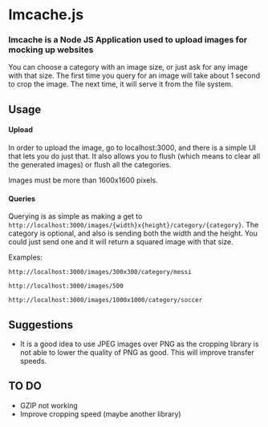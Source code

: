# Imcache.js

### Imcache is a Node JS Application used to upload images for mocking up websites

You can choose a category with an image size, or just ask for any image with that size. The first time you query for an image will take about 1 second to crop the image. The next time, it will serve it from the file system.

## Usage

#### Upload

In order to upload the image, go to localhost:3000, and there is a simple UI that lets you do just that. It also allows you to flush (which means to clear all the generated images) or flush all the categories.

Images must be more than 1600x1600 pixels. 

#### Queries

Querying is as simple as making a get to `http://localhost:3000/images/{width}x{height}/category/{category}`. The category is optional, and also is sending both the width and the height. You could just send one and it will return a squared image with that size.

Examples: 

```
http://localhost:3000/images/300x300/category/messi

http://localhost:3000/images/500

http://localhost:3000/images/1000x1000/category/soccer
```

## Suggestions

- It is a good idea to use JPEG images over PNG as the cropping library is not able to lower the quality of PNG as good. This will improve transfer speeds.

## TO DO

- GZIP not working
- Improve cropping speed (maybe another library)

